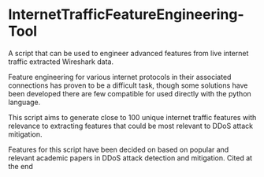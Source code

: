 # InternetTrafficFeatureEngineering-Tool

A script that can be used to engineer advanced features from live internet traffic extracted Wireshark data.

Feature engineering for various internet protocols in their associated connections has proven to be a difficult task, though some solutions have been developed there are few compatible for used directly with the python language. 

This script aims to generate close to 100 unique internet traffic features with relevance to extracting features that could be most relevant to DDoS attack mitigation. 

Features for this script have been decided on based on popular and relevant academic papers in DDoS attack detection and mitigation. Cited at the end
